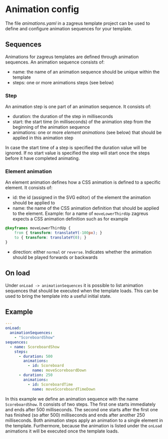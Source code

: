 # Animation config
The file _animations.yaml_ in a zagreus template project can be used to define and configure animation sequences for your template.

## Sequences
Animations for zagreus templates are defined through animation sequences. An animation sequence consists of:
- name: the name of an animation sequence should be unique within the template
- steps: one or more animations steps (see below)

### Step
An animation step is one part of an animation sequence. It consists of:
- duration: the duration of the step in milliseconds
- start: the start time (in milliseconds) of the animation step from the beginning of the animation sequence
- animations: one or more _element animations_ (see below) that should be applied in this animation step

In case the start time of a step is specified the duration value will be ignored. If no start value is specified the step will start once the steps before it have completed animating.

### Element animation
An element animation defines how a CSS animation is defined to a specific element. It consists of:
- id: the id (assigned in the SVG editor) of the element the animation should be applied to
- name: the name of the CSS animation definition that should be applied to the element. Example: for a name of `moveLowerThirdUp` zagreus expects a CSS animation definition such as for example
```css
@keyframes moveLowerThirdUp {
    from { transform: translateY(-100px); }
    to { transform: translateY(0); }
}
```
- direction: either `normal` or `reverse`. Indicates whether the animation should be played forwards or backwards

## On load
Under `onLoad -> animationSequences` it is possible to list animation sequences that should be executed when the template loads. This can be used to bring the template into a useful initial state.

## Example
```yaml
---
onLoad:
  animationSequences:
    - "ScoreboardShow"
sequences:
  - name: ScoreboardShow
    steps:
      - duration: 500
        animations:
          - id: Scoreboard
            name: moveScoreboardDown
      - duration: 250
        animations:
          - id: ScoreboardTime
            name: moveScoreboardTimeDown

```
In this example we define an animation sequence with the name `ScoreboardShow`. It consists of two steps. The first one starts immediately and ends after 500 milliseconds. The second one starts after the first one has finished (so after 500) milliseconds and ends after another 250 milliseconds. Both animation steps apply an animation to a single element in the template.
Furthermore, because the animation is listed under the `onLoad` animations it will be executed once the template loads.

